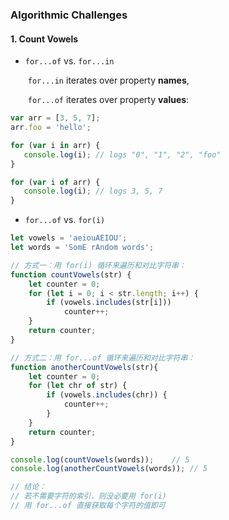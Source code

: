 ### Algorithmic Challenges

#### 1. Count Vowels

* `for...of`  vs. `for...in` 

   ​	`for...in` iterates over property **names**, 

   ​	`for...of` iterates over property **values**:

```js
var arr = [3, 5, 7];
arr.foo = 'hello';

for (var i in arr) {
   console.log(i); // logs "0", "1", "2", "foo"
}

for (var i of arr) {
   console.log(i); // logs 3, 5, 7
}
```

* `for...of` vs. `for(i)`

```js
let vowels = 'aeiouAEIOU';
let words = 'SomE rAndom words';

// 方式一：用 for(i) 循环来遍历和对比字符串：
function countVowels(str) {
    let counter = 0;
    for (let i = 0; i < str.length; i++) {
        if (vowels.includes(str[i]))
            counter++;
    }
    return counter;
}

// 方式二：用 for...of 循环来遍历和对比字符串：
function anotherCountVowels(str){
    let counter = 0;
    for (let chr of str) {
        if (vowels.includes(chr)) {
            counter++;
        }
    }
    return counter;
}

console.log(countVowels(words));	// 5
console.log(anotherCountVowels(words));	// 5

// 结论：
// 若不需要字符的索引，则没必要用 for(i) 
// 用 for...of 直接获取每个字符的值即可
```

